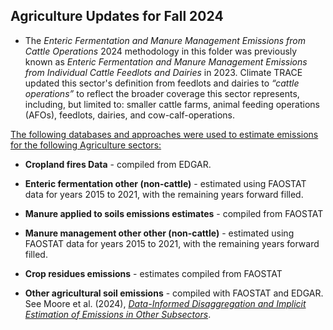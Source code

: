 ## Agriculture Updates for Fall 2024 
- The *Enteric Fermentation and Manure Management Emissions from Cattle Operations* 2024 methodology in this folder
was previously known as *Enteric Fermentation and Manure Management Emissions from Individual Cattle Feedlots and Dairies* in 2023.
Climate TRACE updated this sector's definition from feedlots and dairies to *“cattle operations”* to reflect the broader coverage this sector represents, including, but limited to: smaller cattle farms, animal feeding operations (AFOs), feedlots, dairies, and cow-calf-operations.

<ins>The following databases and approaches were used to estimate emissions for the following Agriculture sectors:</ins>
- **Cropland fires Data** - compiled from EDGAR.

- **Enteric fermentation other (non-cattle)** - estimated using FAOSTAT data for years 2015 to 2021, with the remaining years forward filled.

- **Manure applied to soils emissions estimates** - compiled from FAOSTAT

- **Manure management other other (non-cattle)** - estimated using FAOSTAT data for years 2015 to 2021, with the remaining years forward filled.

- **Crop residues emissions** - estimates compiled from FAOSTAT

- **Other agricultural soil emissions** - compiled with FAOSTAT and EDGAR. See Moore et al. (2024), *[Data-Informed Disaggregation and Implicit Estimation of Emissions in Other Subsectors](https://github.com/climatetracecoalition/methodology-documents/blob/main/2024/Other%20Sectors/Other%20Sectors-Data%20informed%20disaggregation%20and%20Implicit%20Estimation%20Methodology.docx.pdf)*.
